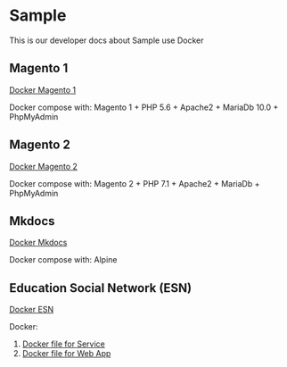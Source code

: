 # Sample
This is our developer docs about Sample use Docker

## Magento 1
[Docker Magento 1](https://github.com/FinbertMagestore/docker-magento1/tree/develop)

Docker compose with: Magento 1 + PHP 5.6 + Apache2 + MariaDb 10.0 + PhpMyAdmin

## Magento 2
[Docker Magento 2](https://github.com/FinbertMagestore/docker-magento2/tree/develop)

Docker compose with: Magento 2 + PHP 7.1 + Apache2 + MariaDb + PhpMyAdmin

## Mkdocs
[Docker Mkdocs](https://github.com/FinbertMagestore/devdocs/tree/develop)

Docker compose with: Alpine

## Education Social Network (ESN)

[Docker ESN](https://github.com/ngovanhuy/education_social_network)

Docker: 

1. [Docker file for Service](https://github.com/ngovanhuy/education_social_network/tree/master/service/project)
2. [Docker file for Web App](https://github.com/ngovanhuy/education_social_network/tree/master/webapp/project) 